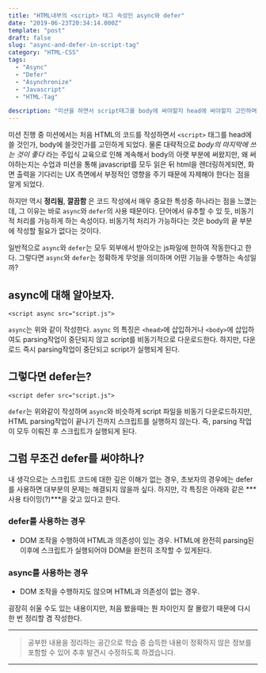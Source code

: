 ```yaml
---
title: "HTML내부의 <script> 태그 속성인 async와 defer"
date: "2019-06-23T20:34:14.000Z"
template: "post"
draft: false
slug: "async-and-defer-in-script-tag"
category: "HTML-CSS"
tags:
  - "Async"
  - "Defer"
  - "Asynchronize"
  - "Javascript"
  - "HTML-Tag"

description: "미션을 하면서 script태그를 body에 써야할지 head에 써야할지 고민하며 review받은 HTML script tag 속성인 async와 defer에 대해 정리해보고자 한다."
---
```


미션 진행 중 미션에서는 처음 HTML의 코드를 작성하면서 `<script>` 태그를 head에 쓸 것인가, body에 쓸것인가를 고민하게 되었다. 물론 대략적으로 *body의 마지막에 쓰는 것이 좋다* 라는 주입식 교육으로 인해 계속해서 body의 아랫 부분에 써왔지만, 왜 써야하는지는 수업과 미션을 통해 javascript를 모두 읽은 뒤 html을 렌더링하게되면, 화면 출력을 기다리는 UX 측면에서 부정적인 영향을 주기 때문에 자제해야 한다는 점을 알게 되었다.

하지만 역시 **정리됨**, **깔끔함** 은 코드 작성에서 매우 중요한 특성중 하나라는 점을 느꼈는데, 그 이유는 바로 `async`와 `defer`의 사용 때문이다. 단어에서 유추할 수 있 듯, 비동기적 처리를 가능하게 하는 속성이다. 비동기적 처리가 가능하다는 것은 body의 끝 부분에 작성할 필요가 없다는 것이다.
 
일반적으로 `async`와 `defer`는 모두 외부에서 받아오는 js파일에 한하여 작동한다고 한다.
그렇다면 `async`와 `defer`는 정확하게 무엇을 의미하며 어떤 기능을 수행하는 속성일까?

## async에 대해 알아보자.

```
<script async src="script.js">
```

`async`는 위와 같이 작성한다. `async` 의 특징은 `<head>`에 삽입하거나 `<body>`에 삽입하여도 parsing작업이 중단되지 않고 script를 비동기적으로 다운로드한다. 하지만, 다운로드 즉시 parsing작업이 중단되고 script가 실행되게 된다.

## 그렇다면 defer는?

```
<script defer src="script.js">
```

`defer`는 위와같이 작성하며 `async`와 비슷하게 script 파일을 비동기 다운로드하지만, HTML parsing작업이 끝나기 전까지 스크립트를 실행하지 않는다. 즉, parsing 작업이 모두 이뤄진 후 스크립트가 실행되게 된다.

## 그럼 무조건 defer를 써야하나?

내 생각으로는 스크립트 코드에 대한 깊은 이해가 없는 경우, 초보자의 경우에는 defer를 사용하면 대부분의 문제는 해결되지 않을까 싶다. 하지만, 각 특징은 아래와 같은 ***사용 타이밍(?)***을 갖고 있다고 한다.

### defer를 사용하는 경우

- DOM 조작을 수행하여 HTML과 의존성이 있는 경우. HTML에 완전히 parsing된 이후에 스크립트가 실행되어야 DOM을 완전히 조작할 수 있게된다.

### async를 사용하는 경우

- DOM 조작을 수행하지도 않으며 HTML과 의존성이 없는 경우.

굉장히 쉬울 수도 있는 내용이지만, 처음 봤을때는 뭔 차이인지 잘 몰랐기 때문에 다시 한 번 정리할 겸 작성한다.

___

> 공부한 내용을 정리하는 공간으로 학습 중 습득한 내용이 정확하지 않은 정보를 포함할 수 있어 추후 발견시 수정하도록 하겠습니다.

---